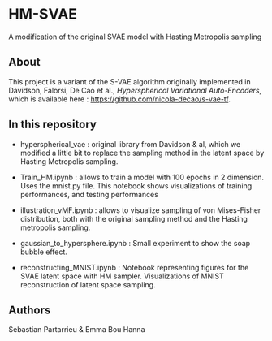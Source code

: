 # HM-SVAE
A modification of the original SVAE model with Hasting Metropolis sampling

## About
This project is a variant of the S-VAE algorithm originally implemented in Davidson, Falorsi, De Cao et al., *Hyperspherical Variational Auto-Encoders*, which is available here : https://github.com/nicola-decao/s-vae-tf.

## In this repository
- hyperspherical_vae : original library from Davidson & al, which we modified a little bit to replace the sampling method in the latent space by Hasting Metropolis sampling.

- Train_HM.ipynb : allows to train a model with 100 epochs in 2 dimension. Uses the mnist.py file. This notebook shows visualizations of training performances, and testing performances

- illustration_vMF.ipynb : allows to visualize sampling of von Mises-Fisher distribution, both with the original sampling method and the Hasting metropolis sampling.

- gaussian_to_hypersphere.ipynb : Small experiment to show the soap bubble effect.

- reconstructing_MNIST.ipynb : Notebook representing figures for the SVAE latent space with HM sampler. Visualizations of MNIST reconstruction of latent space sampling.

## Authors
Sebastian Partarrieu & Emma Bou Hanna
